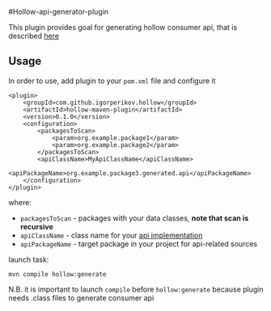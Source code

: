 #Hollow-api-generator-plugin

This plugin provides goal for generating hollow consumer api, that is 
described [here](http://hollow.how/getting-started/#consumer-api-generation)

## Usage
In order to use, add plugin to your `pom.xml` file and configure it
```
<plugin>
    <groupId>com.github.igorperikov.hollow</groupId>
    <artifactId>hollow-maven-plugin</artifactId>
    <version>0.1.0</version>
    <configuration>
        <packagesToScan>
            <param>org.example.package1</param>
            <param>org.example.package2</param>
        </packagesToScan>
        <apiClassName>MyApiClassName</apiClassName>
        <apiPackageName>org.example.package3.generated.api</apiPackageName>
    </configuration>
</plugin>
```

where:

- `packagesToScan` - packages with your data classes, **note that scan is recursive**
- `apiClassName` - class name for your [api implementation](https://github.com/Netflix/hollow/blob/master/hollow/src/main/java/com/netflix/hollow/api/custom/HollowAPI.java) 
- `apiPackageName` - target package in your project for api-related sources

launch task:

`mvn compile hollow:generate`

N.B. it is important to launch `compile` before `hollow:generate`
because plugin needs .class files to generate consumer api
